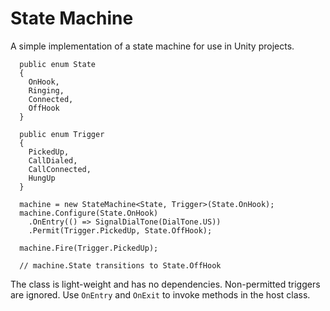 # State Machine

A simple implementation of a state machine for use in Unity projects.

```
  public enum State
  {
    OnHook,
    Ringing,
    Connected,
    OffHook
  }

  public enum Trigger
  {
    PickedUp,
    CallDialed,
    CallConnected,
    HungUp
  }

  machine = new StateMachine<State, Trigger>(State.OnHook);
  machine.Configure(State.OnHook)
    .OnEntry(() => SignalDialTone(DialTone.US))
    .Permit(Trigger.PickedUp, State.OffHook);

  machine.Fire(Trigger.PickedUp);

  // machine.State transitions to State.OffHook
```

The class is light-weight and has no dependencies. Non-permitted triggers are ignored. Use `OnEntry` and `OnExit` to invoke methods in the host class.

